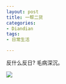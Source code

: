 ```yaml
---
layout: post
title: 一帮二货
categories:
- Diandian
tags:
- 日常生活

---
```

<p>反什么反日? 毛病深沉。</p>
<p class="edui-filter-align-center"><img src="http://m3.img.srcdd.com/farm4/d/2012/0916/16/5D932127980DB6B5C6488E49D6F2AE7E_B500_900_500_333.PNG" /><br /></p>